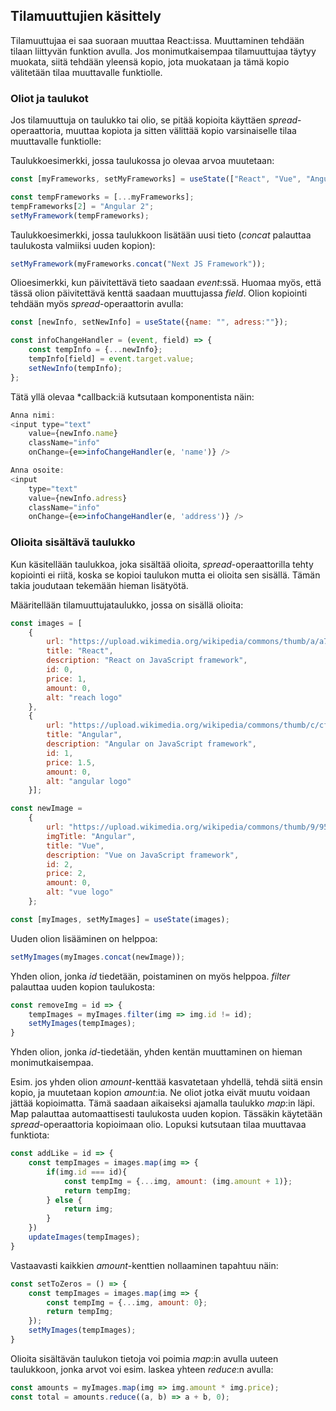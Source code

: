 ## Tilamuuttujien käsittely

Tilamuuttujaa ei saa suoraan muuttaa React:issa. Muuttaminen tehdään tilaan liittyvän funktion avulla. Jos monimutkaisempaa tilamuuttujaa täytyy muokata, siitä tehdään yleensä kopio, jota muokataan ja tämä kopio välitetään tilaa muuttavalle funktiolle. 

### Oliot ja taulukot

Jos tilamuuttuja on taulukko tai olio, se pitää kopioita käyttäen *spread*-operaattoria, muuttaa kopiota ja sitten välittää kopio varsinaiselle tilaa muuttavalle funktiolle:

Taulukkoesimerkki, jossa taulukossa jo olevaa arvoa muutetaan:

```js
const [myFrameworks, setMyFrameworks] = useState(["React", "Vue", "Angular"]);

const tempFrameworks = [...myFrameworks];
tempFrameworks[2] = "Angular 2";
setMyFramework(tempFrameworks);
```

Taulukkoesimerkki, jossa taulukkoon lisätään uusi tieto (*concat* palauttaa taulukosta valmiiksi uuden kopion):

```js
setMyFramework(myFrameworks.concat("Next JS Framework"));
```

Olioesimerkki, kun päivitettävä tieto saadaan *event*:ssä. Huomaa myös, että tässä olion päivitettävä kenttä saadaan muuttujassa *field*. Olion kopiointi tehdään myös *spread*-operaattorin avulla:

```js
const [newInfo, setNewInfo] = useState({name: "", adress:""});

const infoChangeHandler = (event, field) => {
    const tempInfo = {...newInfo};
    tempInfo[field] = event.target.value;
    setNewInfo(tempInfo);
};
```

Tätä yllä olevaa *callback:iä kutsutaan komponentista näin:

```js
Anna nimi:
<input type="text"
    value={newInfo.name}
    className="info"
    onChange={e=>infoChangeHandler(e, 'name')} />

Anna osoite:
<input
    type="text"
    value={newInfo.adress}
    className="info"
    onChange={e=>infoChangeHandler(e, 'address')} />
```

### Olioita sisältävä taulukko

Kun käsitellään taulukkoa, joka sisältää olioita, *spread*-operaattorilla tehty kopiointi ei riitä, koska se kopioi taulukon mutta ei olioita sen sisällä. Tämän takia joudutaan tekemään hieman lisätyötä.

Määritellään tilamuuttujataulukko, jossa on sisällä olioita:

```js
const images = [
    {
        url: "https://upload.wikimedia.org/wikipedia/commons/thumb/a/a7/React-icon.svg/1280px-React-icon.svg.png",
        title: "React",
        description: "React on JavaScript framework",
        id: 0,
        price: 1,
        amount: 0,
        alt: "reach logo"
    },
    {
        url: "https://upload.wikimedia.org/wikipedia/commons/thumb/c/cf/Angular_full_color_logo.svg/800px-Angular_full_color_logo.svg.png",
        title: "Angular",
        description: "Angular on JavaScript framework",
        id: 1,
        price: 1.5,
        amount: 0,
        alt: "angular logo"
    }];

const newImage =
    {
        url: "https://upload.wikimedia.org/wikipedia/commons/thumb/9/95/Vue.js_Logo_2.svg/1024px-Vue.js_Logo_2.svg.png",
        imgTitle: "Angular",
        title: "Vue", 
        description: "Vue on JavaScript framework",
        id: 2,
        price: 2,
        amount: 0,
        alt: "vue logo"
    };

const [myImages, setMyImages] = useState(images);
 ```

Uuden olion lisääminen on helppoa:

```js
setMyImages(myImages.concat(newImage));
```

Yhden olion, jonka *id* tiedetään, poistaminen on myös helppoa. *filter* palauttaa uuden kopion taulukosta:

```js
const removeImg = id => {
    tempImages = myImages.filter(img => img.id != id);
    setMyImages(tempImages);
}
```

Yhden olion, jonka *id*-tiedetään, yhden kentän muuttaminen on hieman monimutkaisempaa.

Esim. jos yhden olion *amount*-kenttää kasvatetaan yhdellä, tehdä siitä ensin kopio, ja muutetaan kopion *amount*:ia. Ne oliot jotka eivät muutu voidaan jättää kopioimatta. Tämä saadaan aikaiseksi ajamalla taulukko *map*:in läpi. Map palauttaa automaattisesti taulukosta uuden kopion. Tässäkin käytetään *spread*-operaattoria kopioimaan olio. Lopuksi kutsutaan tilaa muuttavaa funktiota:

```js
const addLike = id => {
    const tempImages = images.map(img => {
        if(img.id === id){
            const tempImg = {...img, amount: (img.amount + 1)};
            return tempImg;
        } else {
            return img;
        }
    })
    updateImages(tempImages);
}
```

Vastaavasti kaikkien *amount*-kenttien nollaaminen tapahtuu näin:

```js
const setToZeros = () => {
    const tempImages = images.map(img => {
        const tempImg = {...img, amount: 0};
        return tempImg;
    });
    setMyImages(tempImages);
}
```

Olioita sisältävän taulukon tietoja voi poimia *map*:in avulla uuteen taulukkoon, jonka arvot voi esim. laskea yhteen *reduce*:n avulla:

```js
const amounts = myImages.map(img => img.amount * img.price);
const total = amounts.reduce((a, b) => a + b, 0);
```
